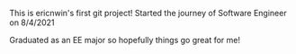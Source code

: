 This is ericnwin's first git project!
Started the journey of Software Engineer on 8/4/2021

Graduated as an EE major so hopefully things go great for me!
